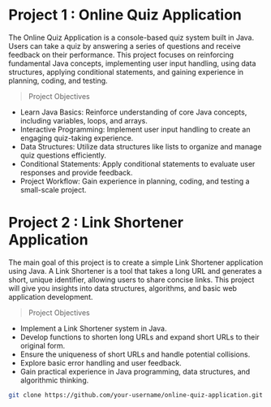 # Project 1 : Online Quiz Application

The Online Quiz Application is a console-based quiz system built in Java. Users can take a quiz by answering a series of questions and receive feedback on their performance. This project focuses on reinforcing fundamental Java concepts, implementing user input handling, using data structures, applying conditional statements, and gaining experience in planning, coding, and testing.
> Project Objectives
- Learn Java Basics: Reinforce understanding of core Java concepts, including variables, loops, and arrays.
- Interactive Programming: Implement user input handling to create an engaging quiz-taking experience.
- Data Structures: Utilize data structures like lists to organize and manage quiz questions efficiently.
- Conditional Statements: Apply conditional statements to evaluate user responses and provide feedback.
- Project Workflow: Gain experience in planning, coding, and testing a small-scale project.

# Project 2 : Link Shortener Application

The main goal of this project is to create a simple Link Shortener application using Java. A Link
Shortener is a tool that takes a long URL and generates a short, unique identifier, allowing users to
share concise links. This project will give you insights into data structures, algorithms, and basic
web application development.
> Project Objectives
- Implement a Link Shortener system in Java.
- Develop functions to shorten long URLs and expand short URLs to their original form.
- Ensure the uniqueness of short URLs and handle potential collisions.
- Explore basic error handling and user feedback.
- Gain practical experience in Java programming, data structures, and algorithmic thinking.





```bash
git clone https://github.com/your-username/online-quiz-application.git
